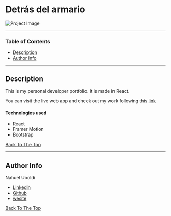 # Detrás del armario

![Project Image](https://nahueluboldi.com/img/3-devices-black.png)

---

### Table of Contents

- [Description](#description)
- [Author Info](#author-info)

---

## Description

This is my personal developer portfolio. It is made in React.

You can visit the live web app and check out my work following this [link](https://nahueluboldi.com/)

#### Technologies used

- React
- Framer Motion
- Bootstrap

[Back To The Top](#read-me-template)

---

## Author Info
Nahuel Uboldi
- [Linkedin](https://www.linkedin.com/in/nahuel-uboldi-15845ba6/)
- [Github](https://github.com/NahuelUboldi)
- [wesite](https://nahueluboldi.com/)

[Back To The Top](#read-me-template)
